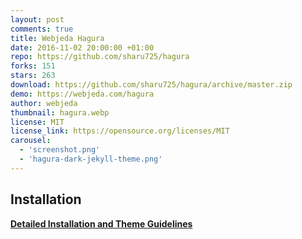 ```yaml
---
layout: post
comments: true
title: Webjeda Hagura
date: 2016-11-02 20:00:00 +01:00
repo: https://github.com/sharu725/hagura
forks: 151
stars: 263
download: https://github.com/sharu725/hagura/archive/master.zip
demo: https://webjeda.com/hagura
author: webjeda
thumbnail: hagura.webp
license: MIT
license_link: https://opensource.org/licenses/MIT
carousel:
  - 'screenshot.png'
  - 'hagura-dark-jekyll-theme.png'
---
```


## Installation

[**Detailed Installation and Theme Guidelines**](https://blog.webjeda.com/jekyll-themes/)
